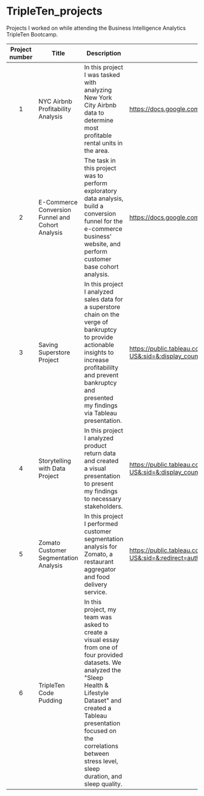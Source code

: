 # TripleTen_projects
Projects I worked on while attending the Business Intelligence Analytics TripleTen Bootcamp.


| Project number | Title | Description | Link |
| :-----------: | ----------- |----------- | ---------- |
| 1 | NYC Airbnb Profitability Analysis| In this project I was tasked with analyzing New York City Airbnb data to determine most profitable rental units in the area. | https://docs.google.com/spreadsheets/d/17gurMpwF3l9MIE5u3nWBZdXQ3r7lUNA9G5c7zqNTYK8/edit?usp=sharing |
| 2 | E-Commerce Conversion Funnel and Cohort Analysis| The task in this project was to perform exploratory data analysis, build a conversion funnel for the e-commerce business' website, and perform customer base cohort analysis. | https://docs.google.com/spreadsheets/d/1yj_NTStb3tRai9gbwBBGUuCkTAgdkZH0qB8cO-Qf_WE/edit?usp=sharing\ |
| 3 | Saving Superstore Project | In this project I analyzed sales data for a superstore chain on the verge of bankruptcy to provide actionable insights to increase profitabililty and prevent bankruptcy and presented my findings via Tableau presentation.| https://public.tableau.com/views/AndrewSelfProject1/MostandLeastProfitableSubcategories?:language=en-US&:sid=&:display_count=n&:origin=viz_share_link |
| 4 | Storytelling with Data Project | In this project I analyzed product return data and created a visual presentation to present my findings to necessary stakeholders. | https://public.tableau.com/views/StorytellingWithDataProject_17145220571480/ReturnAnalysisPresentation?:language=en-US&:sid=&:display_count=n&:origin=viz_share_link |
| 5 | Zomato Customer Segmentation Analysis | In this project I performed customer segmentation analysis for Zomato, a restaurant aggregator and food delivery service. | https://public.tableau.com/views/ZomatoCustomerAnalysisProject_17176374827050/MaritalStatusandFamilySizeData?:language=en-US&:sid=&:redirect=auth&:display_count=n&:origin=viz_share_link |
| 6 | TripleTen Code Pudding | In this project, my team was asked to create a visual essay from one of four provided datasets. We analyzed the "Sleep Health & Lifestyle Dataset" and created a Tableau presentation focused on the correlations between stress level, sleep duration, and sleep quality. | |
